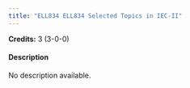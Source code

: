 ```yaml
---
title: "ELL834 ELL834 Selected Topics in IEC-II"
---
```

**Credits:** 3 (3-0-0)

#### Description
No description available.